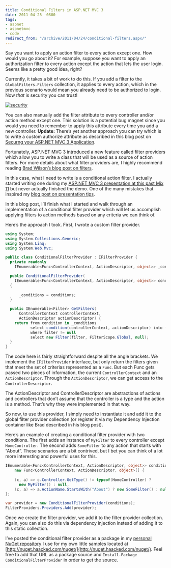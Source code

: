 ```yaml
---
title: Conditional Filters in ASP.NET MVC 3
date: 2011-04-25 -0800
tags:
- aspnet
- aspnetmvc
- code
redirect_from: "/archive/2011/04/24/conditional-filters.aspx/"
---
```


Say you want to apply an action filter to every action except one. How
would you go about it? For example, suppose you want to apply an
authorization filter to every action except the action that lets the
user login. Seems like a pretty good idea, right?

Currently, it takes a bit of work to do this. If you add a filter to the
`GlobalFilters.Filters` collection, it applies to every action, which in
the previous scenario would mean you already need to be authorized to
login. Now *that* is security you can trust!

[![security](https://haacked.com/images/haacked_com/WindowsLiveWriter/Conditional-Filters-in-ASP.NET-MVC-3_BBA7/security_3.jpg "security")](http://www.sxc.hu/photo/1339522h "Chained door by linder6850 from sxc.hu.")

You can also manually add the filter attribute to every controller
and/or action method except one. This solution is a potential bug magnet
since you would you need to remember to apply this attribute every time
you add a new controller. **Update:** There’s yet another approach you
can try which is to write a custom authorize attribute as described in
this blog post on [Securng your ASP.NET MVC 3
Application](http://blogs.msdn.com/b/rickandy/archive/2011/05/02/securing-your-asp-net-mvc-3-application.aspx "Securing your ASP.NET MVC 3 Application").

Fortunately, ASP.NET MVC 3 introduced a new feature called filter
providers which allow you to write a class that will be used as a source
of action filters. For more details about what filter providers are, I
highly recommend reading [Brad Wilson’s blog post on
filters](http://bradwilson.typepad.com/blog/2010/07/service-location-pt4-filters.html "Filters").

In this case, what I need to write is a conditional action filter. I
actually started writing one during my [ASP.NET MVC 3 presentation at
this past Mix
11](https://haacked.com/archive/2011/04/16/a-look-back-at-mix-11.aspx "ASP.NET MVC 3 Presentation")
but never actually finished the demo. One of the many mistakes that
inspired my [blog post on presentation
tips](https://haacked.com/archive/2011/04/18/presentation-tips.aspx "Presentation Tips").

In this blog post, I’ll finish what I started and walk through an
implementation of a conditional filter provider which will let us
accomplish applying filters to action methods based on any criteria we
can think of.

Here’s the approach I took. First, I wrote a custom filter provider.

```csharp
using System;
using System.Collections.Generic;
using System.Linq;
using System.Web.Mvc;

public class ConditionalFilterProvider : IFilterProvider {
  private readonly 
    IEnumerable<Func<ControllerContext, ActionDescriptor, object>> _conditions;

  public ConditionalFilterProvider(
    IEnumerable<Func<ControllerContext, ActionDescriptor, object>> conditions)
  {
        
      _conditions = conditions;
  }

  public IEnumerable<Filter> GetFilters(
      ControllerContext controllerContext, 
      ActionDescriptor actionDescriptor) {
    return from condition in _conditions
           select condition(controllerContext, actionDescriptor) into filter
           where filter != null
           select new Filter(filter, FilterScope.Global, null);
  }
}
```

The code here is fairly straightforward despite all the angle brackets.
We implement the `IFilterProvider` interface, but only return the
filters given that meet the set of criterias represented as a `Func`.
But each Func gets passed two pieces of information, the current
`ControllerContext` and an `ActionDescriptor`. Through the
`ActionDescriptor`, we can get access to the `ControllerDescriptor`.

The ActionDescriptor and ControllerDescriptor are abstractions of
actions and controllers that don’t assume that the controller is a type
and the action is a method. That’s why they were implemented in that
way.

So now, to use this provider, I simply need to instantiate it and add it
to the global filter provider collection (or register it via my
Dependency Injection container like Brad described in his blog post).

Here’s an example of creating a conditional filter provider with two
conditions. The first adds an instance of `MyFilter` to every controller
except `HomeController`. The second adds `SomeFilter` to any action that
starts with “About”. These scenarios are a bit contrived, but I bet you
can think of a lot more interesting and powerful uses for this.

```csharp
IEnumerable<Func<ControllerContext, ActionDescriptor, object>> conditions = 
    new Func<ControllerContext, ActionDescriptor, object>[] { 
    
    (c, a) => c.Controller.GetType() != typeof(HomeController) ? 
      new MyFilter() : null,
    (c, a) => a.ActionName.StartsWith("About") ? new SomeFilter() : null
};

var provider = new ConditionalFilterProvider(conditions);
FilterProviders.Providers.Add(provider);
```

Once we create the filter provider, we add it to the filter provider
collection. Again, you can also do this via dependency injection instead
of adding it to this static collection.

I’ve posted the conditional filter provider as a package in my [personal
NuGet
repository](https://haacked.com/archive/2011/03/31/hosting-simple-nuget-package-feed.aspx "Hosting a simple read-only NuGet feed")
I use for my own little samples located at
[http://nuget.haacked.com/nuget/](http://nuget.haacked.com/nuget/). Feel
free to add that URL as a package source and
`Install-Package ConditionalFilterProvider` in order to get the source.

